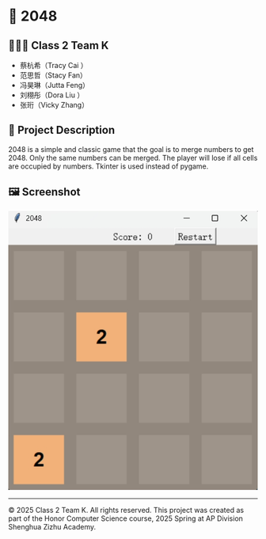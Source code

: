 # 📌 2048

## 🧑‍🤝‍🧑 Class 2 Team K
- 蔡杭希（Tracy Cai ）
- 范思哲（Stacy Fan）
- 冯昊琳（Jutta Feng）
- 刘栩彤（Dora Liu ）
- 张珩（Vicky Zhang）


## 📖 Project Description
2048 is a simple and classic game that the goal is to merge numbers to get 2048. Only the same numbers can be merged. The player will lose if all cells are occupied by numbers. Tkinter is used instead of pygame.

## 🖼️ Screenshot

![Screenshot](screenshot.png)

---

© 2025 Class 2 Team K. All rights reserved.
This project was created as part of the Honor Computer Science course, 2025 Spring at AP Division Shenghua Zizhu Academy.

